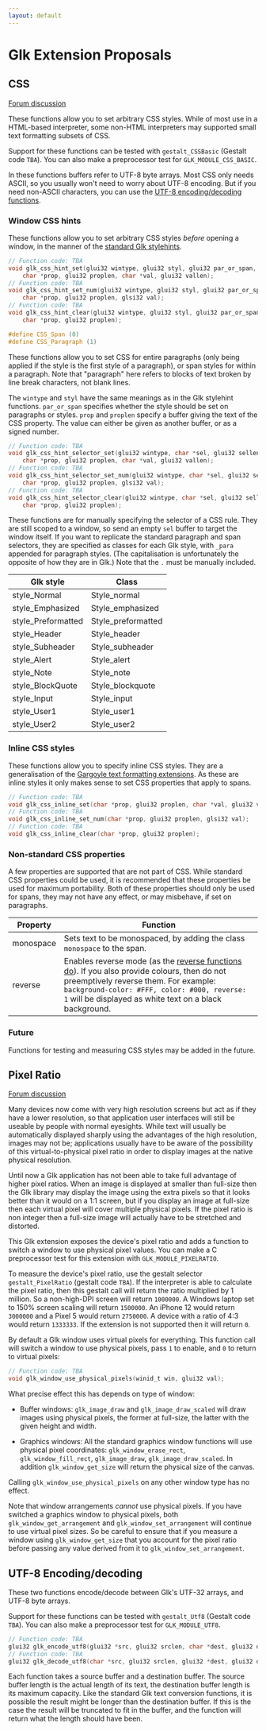 ```yaml
---
layout: default
---
```


# Glk Extension Proposals

## CSS

[Forum discussion](https://intfiction.org/t/glk-extension-proposal-css/66228)

These functions allow you to set arbitrary CSS styles. While of most use in a HTML-based interpreter, some non-HTML interpreters may supported small text formatting subsets of CSS.

Support for these functions can be tested with `gestalt_CSSBasic` (Gestalt code `TBA`). You can also make a preprocessor test for `GLK_MODULE_CSS_BASIC`.

In these functions buffers refer to UTF-8 byte arrays. Most CSS only needs ASCII, so you usually won't need to worry about UTF-8 encoding. But if you need non-ASCII characters, you can use the [UTF-8 encoding/decoding functions](#utf-8-encodingdecoding).

### Window CSS hints

These functions allow you to set arbitrary CSS styles *before* opening a window, in the manner of the [standard Glk stylehints](https://eblong.com/zarf/glk/Glk-Spec-075.html#stream_style_hints).

```c
// Function code: TBA
void glk_css_hint_set(glui32 wintype, glui32 styl, glui32 par_or_span,
    char *prop, glui32 proplen, char *val, glui32 vallen);
// Function code: TBA
void glk_css_hint_set_num(glui32 wintype, glui32 styl, glui32 par_or_span,
    char *prop, glui32 proplen, glsi32 val);
// Function code: TBA
void glk_css_hint_clear(glui32 wintype, glui32 styl, glui32 par_or_span,
    char *prop, glui32 proplen);

#define CSS_Span (0)
#define CSS_Paragraph (1)
```

These functions allow you to set CSS for entire paragraphs (only being applied if the style is the first style of a paragraph), or span styles for within a paragraph. Note that "paragraph" here refers to blocks of text broken by line break characters, not blank lines.

The `wintype` and `styl` have the same meanings as in the Glk stylehint functions. `par_or_span` specifies whether the style should be set on paragraphs or styles. `prop` and `proplen` specify a buffer giving the text of the CSS property. The value can either be given as another buffer, or as a signed number.

```c
// Function code: TBA
void glk_css_hint_selector_set(glui32 wintype, char *sel, glui32 sellen,
    char *prop, glui32 proplen, char *val, glui32 vallen);
// Function code: TBA
void glk_css_hint_selector_set_num(glui32 wintype, char *sel, glui32 sellen,
    char *prop, glui32 proplen, glsi32 val);
// Function code: TBA
void glk_css_hint_selector_clear(glui32 wintype, char *sel, glui32 sellen,
    char *prop, glui32 proplen);
```

These functions are for manually specifying the selector of a CSS rule. They are still scoped to a window, so send an empty `sel` buffer to target the window itself. If you want to replicate the standard paragraph and span selectors, they are specified as classes for each Glk style, with `_para` appended for paragraph styles. (The capitalisation is unfortunately the opposite of how they are in Glk.) Note that the `.` must be manually included.

| Glk style | Class |
|-------|-------|
| style_Normal | Style_normal |
| style_Emphasized | Style_emphasized |
| style_Preformatted | Style_preformatted |
| style_Header | Style_header |
| style_Subheader | Style_subheader |
| style_Alert | Style_alert |
| style_Note | Style_note |
| style_BlockQuote | Style_blockquote |
| style_Input | Style_input |
| style_User1 | Style_user1 |
| style_User2 | Style_user2 |

### Inline CSS styles

These functions allow you to specify inline CSS styles. They are a generalisation of the [Gargoyle text formatting extensions](gargoyle.md#text-formatting). As these are inline styles it only makes sense to set CSS properties that apply to spans.

```c
// Function code: TBA
void glk_css_inline_set(char *prop, glui32 proplen, char *val, glui32 vallen);
// Function code: TBA
void glk_css_inline_set_num(char *prop, glui32 proplen, glsi32 val);
// Function code: TBA
void glk_css_inline_clear(char *prop, glui32 proplen);
```

### Non-standard CSS properties

A few properties are supported that are not part of CSS. While standard CSS properties could be used, it is recommended that these properties be used for maximum portability. Both of these properties should only be used for spans, they may not have any effect, or may misbehave, if set on paragraphs.

| Property | Function |
|----------|----------|
| monospace | Sets text to be monospaced, by adding the class `monospace` to the span. |
| reverse | Enables reverse mode (as the [reverse functions do](gargoyle.md#reverse-mode)). If you also provide colours, then do not preemptively reverse them. For example: `background-color: #FFF, color: #000, reverse: 1` will be displayed as white text on a black background. |

### Future

Functions for testing and measuring CSS styles may be added in the future.

## Pixel Ratio

[Forum discussion](https://intfiction.org/t/glk-extension-proposal-pixel-ratio/59550)

Many devices now come with very high resolution screens but act as if they have a lower resolution, so that application user interfaces will still be useable by people with normal eyesights. While text will usually be automatically displayed sharply using the advantages of the high resolution, images may not be; applications usually have to be aware of the possibility of this virtual-to-physical pixel ratio in order to display images at the native physical resolution.

Until now a Glk application has not been able to take full advantage of higher pixel ratios. When an image is displayed at smaller than full-size then the Glk library may display the image using the extra pixels so that it looks better than it would on a 1:1 screen, but if you display an image at full-size then each virtual pixel will cover multiple physical pixels. If the pixel ratio is non integer then a full-size image will actually have to be stretched and distorted.

This Glk extension exposes the device's pixel ratio and adds a function to switch a window to use physical pixel values. You can make a C preprocessor test for this extension with `GLK_MODULE_PIXELRATIO`.

To measure the device's pixel ratio, use the gestalt selector `gestalt_PixelRatio` (gestalt code `TBA`). If the interpreter is able to calculate the pixel ratio, then this gestalt call will return the ratio multiplied by 1 million. So a non-high-DPI screen will return `1000000`. A Windows laptop set to 150% screen scaling will return `1500000`. An iPhone 12 would return `3000000` and a Pixel 5 would return `2750000`. A device with a ratio of 4:3 would return `1333333`. If the extension is not supported then it will return `0`.

By default a Glk window uses virtual pixels for everything. This function call will switch a window to use physical pixels, pass `1` to enable, and `0` to return to virtual pixels:

```c
// Function code: TBA
void glk_window_use_physical_pixels(winid_t win, glui32 val);
```

What precise effect this has depends on type of window:

 - Buffer windows: `glk_image_draw` and `glk_image_draw_scaled` will draw images using physical pixels, the former at full-size, the latter with the given height and width.

 - Graphics windows: All the standard graphics window functions will use physical pixel coordinates: `glk_window_erase_rect`, `glk_window_fill_rect`, `glk_image_draw`, `glk_image_draw_scaled`. In addition `glk_window_get_size` will return the physical size of the canvas.

Calling `glk_window_use_physical_pixels` on any other window type has no effect.

Note that window arrangements *cannot* use physical pixels. If you have switched a graphics window to physical pixels, both `glk_window_get_arrangement` and `glk_window_set_arrangement` will continue to use virtual pixel sizes. So be careful to ensure that if you measure a window using `glk_window_get_size` that you account for the pixel ratio before passing any value derived from it to `glk_window_set_arrangement`.

## UTF-8 Encoding/decoding

These two functions encode/decode between Glk's UTF-32 arrays, and UTF-8 byte arrays.

Support for these functions can be tested with `gestalt_Utf8` (Gestalt code `TBA`). You can also make a preprocessor test for `GLK_MODULE_UTF8`.

```c
// Function code: TBA
glui32 glk_encode_utf8(glui32 *src, glui32 srclen, char *dest, glui32 destlen);
// Function code: TBA
glui32 glk_decode_utf8(char *src, glui32 srclen, glui32 *dest, glui32 destlen);
```

Each function takes a source buffer and a destination buffer. The source buffer length is the actual length of its text, the destination buffer length is its maximum capacity. Like the standard Glk text conversion functions, it is possible the result might be longer than the destination buffer. If this is the case the result will be truncated to fit in the buffer, and the function will return what the length should have been.